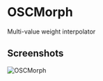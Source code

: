 # OSCMorph
Multi-value weight interpolator

## Screenshots

![OSCMorph](http://benjamin.kuperberg.fr/download/oscmorph.png)
